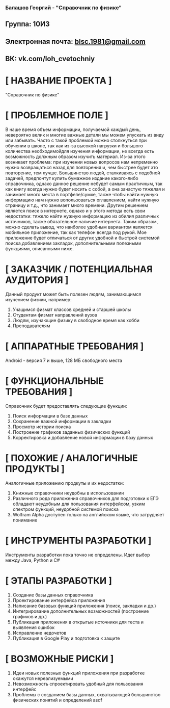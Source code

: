 ### Балашов Георгий - "Справочник по физике"

## Группа: 10И3

## Электронная почта: blsc.1981@gmail.com

## ВК: vk.com/loh_cvetochniy

# [ НАЗВАНИЕ ПРОЕКТА ]
"Справочник по физике"
# [ ПРОБЛЕМНОЕ ПОЛЕ ]
  В наше время объем информации, получаемой каждый день, невероятно велик и многие важные детали мы можем упускать из виду или забывать. Часто с такой проблемой можно столкнуться при обучении в школе, так как из-за высокой нагрузки и большого количества необходимойдля изучения информации, не всегда есть возможность должным образом изучить материал. Из-за этого возникает проблема: при изучении новых вопросов нам непременно нужно возвращаться назад для повторения и, чем быстрее будет это повторение, тем лучше. 
  Большинство людей, сталкиваясь с подобной задачей, предпочтут купить бумажное издание какого-либо справочника, однако данное решение небудет самым практичным, так как книгу всегда нужно будет носить с собой, а она зачастую тяжелая и занимает много места в портфеле/сумке, также чтобы найти нужную информацию нам нужно вопользоваться оглавлением, найти нужную страницу и т.д., что занимает много времени. Другим решением является поиск в интернете, однако и у этого метода есть свои недостатки: тяжело найти нужную информацию из обилия различных источников, также обязательное наличие интернета. Таким образом, можно сделать вывод, что наиболее удобным вариантом является мобильное приложение, так как телефон всегда под рукой. Мое приложение будет отличаться от других удобной и быстрой системой поиска,добавлением закладок, дополнительными полезными функциями, описанными ниже.

# [ ЗАКАЗЧИК / ПОТЕНЦИАЛЬНАЯ АУДИТОРИЯ ]
Данный продукт может быть полезен людям, занимающимся изучением физики, например:
  1) Учащимся физмат классов средней и старшей школы
  2) Студентам физмат направлений вузов
  3) Людям, изучающие физику в свободное время как хобби
  4) Преподавателям

# [ АППАРАТНЫЕ ТРЕБОВАНИЯ ]
Android - версия 7 и выше, 128 МБ свободного места

# [ ФУНКЦИОНАЛЬНЫЕ ТРЕБОВАНИЯ ]
Справочник будет предоставлять следующие функции:
  1) Поиск информации в базе данных
  2) Сохранение важной информации в закладки
  3) Просмотр истории поиска
  4) Построение графиков заданных физических функций
  5) Корректировка и добавление новой информации в базу данных

# [ ПОХОЖИЕ / АНАЛОГИЧНЫЕ ПРОДУКТЫ ]
Аналогичные приложению продкуты и их недостатки:
  1) Книжные справочники неудобны в использовании
  2) Различного рода приложения справочников для подготовки к ЕГЭ обладают неудобным для пользования интерфейсом, узким спектром функций,
неудобной системой поиска
  3) Wolfram Alpha доступен только на английском языке, что затрудняет понимание

# [ ИНСТРУМЕНТЫ РАЗРАБОТКИ ]
Инструменты разработки пока точно не определены. Идет выбор между Java, Python и C#

# [ ЭТАПЫ РАЗРАБОТКИ ]
1) Создание базы данных справочника
2) Проектирование интерфейса приложения
3) Написание базовых функций приложения (поиск, закладки и др.)
4) Интегрирование дополнительных возможностей (построение графиков и др.)
5) Публикация приложения в открытые источники для теста и выявления ошибок
6) Исправление недочетов
7) Публикация в Google Play и подготовка к защите

# [ ВОЗМОЖНЫЕ РИСКИ ]
1) Идеи новых полезных функций приложения при разработке окажутся нереализуемыми
2) Невозможность спроектировать удобный для пользования интерфейс
3) Проблемы с созданием базы данных, охватывающей большинство физических понятий и определений
asdf



